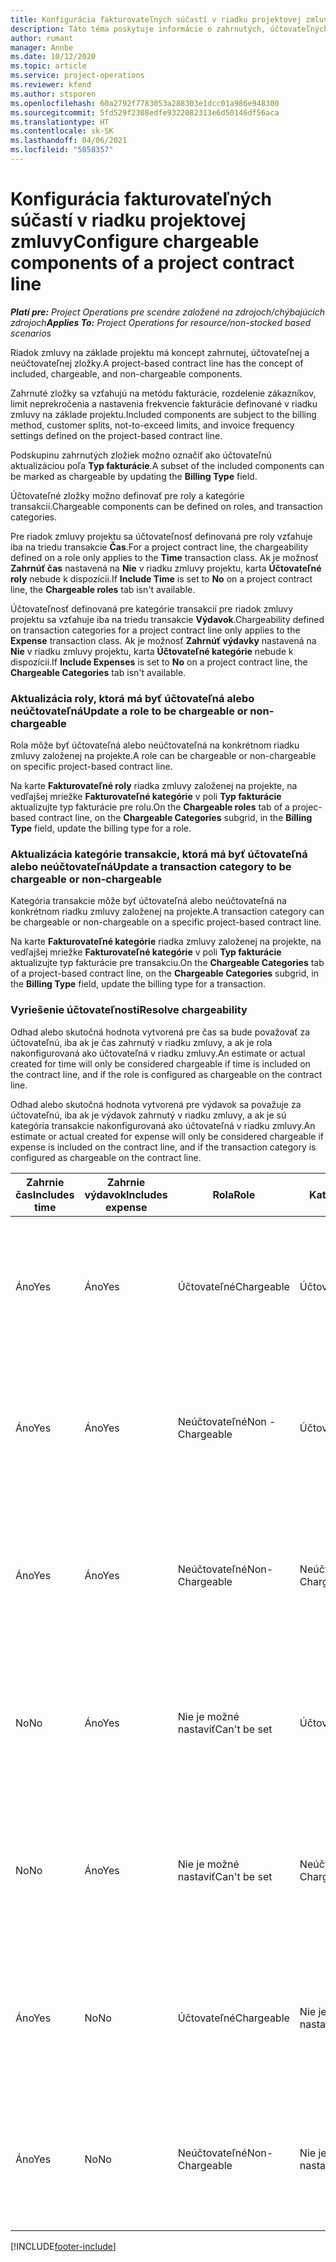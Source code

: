 ```yaml
---
title: Konfigurácia fakturovateľných súčastí v riadku projektovej zmluvy
description: Táto téma poskytuje informácie o zahrnutých, účtovateľných a neúčtovateľných zložkách v riadkoch zmluvy.
author: rumant
manager: Annbe
ms.date: 10/12/2020
ms.topic: article
ms.service: project-operations
ms.reviewer: kfend
ms.author: stsporen
ms.openlocfilehash: 60a2792f7783053a288303e1dcc01a986e948300
ms.sourcegitcommit: 5fd529f2308edfe9322082313e6d50146df56aca
ms.translationtype: HT
ms.contentlocale: sk-SK
ms.lasthandoff: 04/06/2021
ms.locfileid: "5858357"
---
```

# <a name="configure-chargeable-components-of-a-project-contract-line"></a><span data-ttu-id="2ee68-103">Konfigurácia fakturovateľných súčastí v riadku projektovej zmluvy</span><span class="sxs-lookup"><span data-stu-id="2ee68-103">Configure chargeable components of a project contract line</span></span>

<span data-ttu-id="2ee68-104">_**Platí pre:** Project Operations pre scenáre založené na zdrojoch/chýbajúcich zdrojoch_</span><span class="sxs-lookup"><span data-stu-id="2ee68-104">_**Applies To:** Project Operations for resource/non-stocked based scenarios_</span></span>

<span data-ttu-id="2ee68-105">Riadok zmluvy na základe projektu má koncept zahrnutej, účtovateľnej a neúčtovateľnej zložky.</span><span class="sxs-lookup"><span data-stu-id="2ee68-105">A project-based contract line has the concept of included, chargeable, and non-chargeable components.</span></span>

<span data-ttu-id="2ee68-106">Zahrnuté zložky sa vzťahujú na metódu fakturácie, rozdelenie zákazníkov, limit neprekročenia a nastavenia frekvencie fakturácie definované v riadku zmluvy na základe projektu.</span><span class="sxs-lookup"><span data-stu-id="2ee68-106">Included components are subject to the billing method, customer splits, not-to-exceed limits, and invoice frequency settings defined on the project-based contract line.</span></span>

<span data-ttu-id="2ee68-107">Podskupinu zahrnutých zložiek možno označiť ako účtovateľnú aktualizáciou poľa **Typ fakturácie**.</span><span class="sxs-lookup"><span data-stu-id="2ee68-107">A subset of the included components can be marked as chargeable by updating the **Billing Type** field.</span></span>

<span data-ttu-id="2ee68-108">Účtovateľné zložky možno definovať pre roly a kategórie transakcií.</span><span class="sxs-lookup"><span data-stu-id="2ee68-108">Chargeable components can be defined on roles, and transaction categories.</span></span>

<span data-ttu-id="2ee68-109">Pre riadok zmluvy projektu sa účtovateľnosť definovaná pre roly vzťahuje iba na triedu transakcie **Čas**.</span><span class="sxs-lookup"><span data-stu-id="2ee68-109">For a project contract line, the chargeability defined on a role only applies to the **Time** transaction class.</span></span> <span data-ttu-id="2ee68-110">Ak je možnosť **Zahrnúť čas** nastavená na **Nie** v riadku zmluvy projektu, karta **Účtovateľné roly** nebude k dispozícii.</span><span class="sxs-lookup"><span data-stu-id="2ee68-110">If **Include Time** is set to **No** on a project contract line, the **Chargeable roles** tab isn't available.</span></span>

<span data-ttu-id="2ee68-111">Účtovateľnosť definovaná pre kategórie transakcií pre riadok zmluvy projektu sa vzťahuje iba na triedu transakcie **Výdavok**.</span><span class="sxs-lookup"><span data-stu-id="2ee68-111">Chargeability defined on transaction categories for a project contract line only applies to the **Expense** transaction class.</span></span> <span data-ttu-id="2ee68-112">Ak je možnosť **Zahrnúť výdavky** nastavená na **Nie** v riadku zmluvy projektu, karta **Účtovateľné kategórie** nebude k dispozícii.</span><span class="sxs-lookup"><span data-stu-id="2ee68-112">If **Include Expenses** is set to **No** on a project contract line, the **Chargeable Categories** tab isn't available.</span></span>

### <a name="update-a-role-to-be-chargeable-or-non-chargeable"></a><span data-ttu-id="2ee68-113">Aktualizácia roly, ktorá má byť účtovateľná alebo neúčtovateľná</span><span class="sxs-lookup"><span data-stu-id="2ee68-113">Update a role to be chargeable or non-chargeable</span></span>

<span data-ttu-id="2ee68-114">Rola môže byť účtovateľná alebo neúčtovateľná na konkrétnom riadku zmluvy založenej na projekte.</span><span class="sxs-lookup"><span data-stu-id="2ee68-114">A role can be chargeable or non-chargeable on specific project-based contract line.</span></span>

<span data-ttu-id="2ee68-115">Na karte **Fakturovateľné roly** riadka zmluvy založenej na projekte, na vedľajšej mriežke **Fakturovateľné kategórie** v poli **Typ fakturácie** aktualizujte typ fakturácie pre rolu.</span><span class="sxs-lookup"><span data-stu-id="2ee68-115">On the **Chargeable roles** tab of a projec-based contract line, on the **Chargeable Categories** subgrid, in the **Billing Type** field, update the billing type for a role.</span></span>

### <a name="update-a-transaction-category-to-be-chargeable-or-non-chargeable"></a><span data-ttu-id="2ee68-116">Aktualizácia kategórie transakcie, ktorá má byť účtovateľná alebo neúčtovateľná</span><span class="sxs-lookup"><span data-stu-id="2ee68-116">Update a transaction category to be chargeable or non-chargeable</span></span>

<span data-ttu-id="2ee68-117">Kategória transakcie môže byť účtovateľná alebo neúčtovateľná na konkrétnom riadku zmluvy založenej na projekte.</span><span class="sxs-lookup"><span data-stu-id="2ee68-117">A transaction category can be chargeable or non-chargeable on a specific project-based contract line.</span></span>

<span data-ttu-id="2ee68-118">Na karte **Fakturovateľné kategórie** riadka zmluvy založenej na projekte, na vedľajšej mriežke **Fakturovateľné kategórie** v poli **Typ fakturácie** aktualizujte typ fakturácie pre transakciu.</span><span class="sxs-lookup"><span data-stu-id="2ee68-118">On the **Chargeable Categories** tab of a project-based contract line, on the **Chargeable Categories** subgrid, in the **Billing Type** field, update the billing type for a transaction.</span></span>

### <a name="resolve-chargeability"></a><span data-ttu-id="2ee68-119">Vyriešenie účtovateľnosti</span><span class="sxs-lookup"><span data-stu-id="2ee68-119">Resolve chargeability</span></span>

<span data-ttu-id="2ee68-120">Odhad alebo skutočná hodnota vytvorená pre čas sa bude považovať za účtovateľnú, iba ak je čas zahrnutý v riadku zmluvy, a ak je rola nakonfigurovaná ako účtovateľná v riadku zmluvy.</span><span class="sxs-lookup"><span data-stu-id="2ee68-120">An estimate or actual created for time will only be considered chargeable if time is included on the contract line, and if the role is configured as chargeable on the contract line.</span></span>

<span data-ttu-id="2ee68-121">Odhad alebo skutočná hodnota vytvorená pre výdavok sa považuje za účtovateľnú, iba ak je výdavok zahrnutý v riadku zmluvy, a ak je sú kategória transakcie nakonfigurovaná ako účtovateľná v riadku zmluvy.</span><span class="sxs-lookup"><span data-stu-id="2ee68-121">An estimate or actual created for expense will only be considered chargeable if expense is included on the contract line, and if the transaction category is configured as chargeable on the contract line.</span></span>

| <span data-ttu-id="2ee68-122">Zahrnie čas</span><span class="sxs-lookup"><span data-stu-id="2ee68-122">Includes time</span></span> | <span data-ttu-id="2ee68-123">Zahrnie výdavok</span><span class="sxs-lookup"><span data-stu-id="2ee68-123">Includes expense</span></span> | <span data-ttu-id="2ee68-124">Rola</span><span class="sxs-lookup"><span data-stu-id="2ee68-124">Role</span></span> | <span data-ttu-id="2ee68-125">Kategória</span><span class="sxs-lookup"><span data-stu-id="2ee68-125">Category</span></span> | <span data-ttu-id="2ee68-126">Úloha</span><span class="sxs-lookup"><span data-stu-id="2ee68-126">Task</span></span> |
| --- | --- | --- | --- | --- |
| <span data-ttu-id="2ee68-127">Áno</span><span class="sxs-lookup"><span data-stu-id="2ee68-127">Yes</span></span> | <span data-ttu-id="2ee68-128">Áno</span><span class="sxs-lookup"><span data-stu-id="2ee68-128">Yes</span></span> | <span data-ttu-id="2ee68-129">Účtovateľné</span><span class="sxs-lookup"><span data-stu-id="2ee68-129">Chargeable</span></span> | <span data-ttu-id="2ee68-130">Účtovateľné</span><span class="sxs-lookup"><span data-stu-id="2ee68-130">Chargeable</span></span> | <span data-ttu-id="2ee68-131">Fakturácia skutočnej hodnoty času: Účtovateľné</span><span class="sxs-lookup"><span data-stu-id="2ee68-131">Billing on a time actual: Chargeable</span></span> </br><span data-ttu-id="2ee68-132">Typ fakturácie skutočnej hodnoty výdavku: Účtovateľné</span><span class="sxs-lookup"><span data-stu-id="2ee68-132">Billing type on an expense actual: Chargeable</span></span> |
| <span data-ttu-id="2ee68-133">Áno</span><span class="sxs-lookup"><span data-stu-id="2ee68-133">Yes</span></span> | <span data-ttu-id="2ee68-134">Áno</span><span class="sxs-lookup"><span data-stu-id="2ee68-134">Yes</span></span> | <span data-ttu-id="2ee68-135">Neúčtovateľné</span><span class="sxs-lookup"><span data-stu-id="2ee68-135">Non - Chargeable</span></span> | <span data-ttu-id="2ee68-136">Účtovateľné</span><span class="sxs-lookup"><span data-stu-id="2ee68-136">Chargeable</span></span> | <span data-ttu-id="2ee68-137">Fakturácia skutočnej hodnoty času: Neúčtovateľné</span><span class="sxs-lookup"><span data-stu-id="2ee68-137">Billing on a time actual: Non-Chargeable</span></span> </br><span data-ttu-id="2ee68-138">Typ fakturácie skutočnej hodnoty výdavku: Účtovateľné</span><span class="sxs-lookup"><span data-stu-id="2ee68-138">Billing type on an expense actual: Chargeable</span></span> |
| <span data-ttu-id="2ee68-139">Áno</span><span class="sxs-lookup"><span data-stu-id="2ee68-139">Yes</span></span> | <span data-ttu-id="2ee68-140">Áno</span><span class="sxs-lookup"><span data-stu-id="2ee68-140">Yes</span></span> | <span data-ttu-id="2ee68-141">Neúčtovateľné</span><span class="sxs-lookup"><span data-stu-id="2ee68-141">Non-Chargeable</span></span> | <span data-ttu-id="2ee68-142">Neúčtovateľné</span><span class="sxs-lookup"><span data-stu-id="2ee68-142">Non-Chargeable</span></span> | <span data-ttu-id="2ee68-143">Fakturácia skutočnej hodnoty času: Neúčtovateľné</span><span class="sxs-lookup"><span data-stu-id="2ee68-143">Billing on a time actual: Non-Chargeable</span></span> </br><span data-ttu-id="2ee68-144">Typ fakturácie skutočnej hodnoty výdavku: Neúčtovateľné</span><span class="sxs-lookup"><span data-stu-id="2ee68-144">Billing type on an expense actual: Non-Chargeable</span></span> |
| <span data-ttu-id="2ee68-145">No</span><span class="sxs-lookup"><span data-stu-id="2ee68-145">No</span></span> | <span data-ttu-id="2ee68-146">Áno</span><span class="sxs-lookup"><span data-stu-id="2ee68-146">Yes</span></span> | <span data-ttu-id="2ee68-147">Nie je možné nastaviť</span><span class="sxs-lookup"><span data-stu-id="2ee68-147">Can't be set</span></span> | <span data-ttu-id="2ee68-148">Účtovateľné</span><span class="sxs-lookup"><span data-stu-id="2ee68-148">Chargeable</span></span> | <span data-ttu-id="2ee68-149">Fakturácia skutočnej hodnoty času: Nedostupné</span><span class="sxs-lookup"><span data-stu-id="2ee68-149">Billing on a time actual: Not available</span></span> </br><span data-ttu-id="2ee68-150">Typ fakturácie skutočnej hodnoty výdavku: Účtovateľné</span><span class="sxs-lookup"><span data-stu-id="2ee68-150">Billing type on an expense actual:Chargeable</span></span> |
| <span data-ttu-id="2ee68-151">No</span><span class="sxs-lookup"><span data-stu-id="2ee68-151">No</span></span> | <span data-ttu-id="2ee68-152">Áno</span><span class="sxs-lookup"><span data-stu-id="2ee68-152">Yes</span></span> | <span data-ttu-id="2ee68-153">Nie je možné nastaviť</span><span class="sxs-lookup"><span data-stu-id="2ee68-153">Can't be set</span></span> | <span data-ttu-id="2ee68-154">Neúčtovateľné</span><span class="sxs-lookup"><span data-stu-id="2ee68-154">Non-Chargeable</span></span> | <span data-ttu-id="2ee68-155">Fakturácia skutočnej hodnoty času: Nedostupné</span><span class="sxs-lookup"><span data-stu-id="2ee68-155">Billing on a time actual: Not available</span></span> </br><span data-ttu-id="2ee68-156">Typ fakturácie skutočnej hodnoty výdavku: Neúčtovateľné</span><span class="sxs-lookup"><span data-stu-id="2ee68-156">Billing type on an expense actual: Non-chargeable</span></span> |
| <span data-ttu-id="2ee68-157">Áno</span><span class="sxs-lookup"><span data-stu-id="2ee68-157">Yes</span></span> | <span data-ttu-id="2ee68-158">No</span><span class="sxs-lookup"><span data-stu-id="2ee68-158">No</span></span> | <span data-ttu-id="2ee68-159">Účtovateľné</span><span class="sxs-lookup"><span data-stu-id="2ee68-159">Chargeable</span></span> | <span data-ttu-id="2ee68-160">Nie je možné nastaviť</span><span class="sxs-lookup"><span data-stu-id="2ee68-160">Can't be set</span></span> | <span data-ttu-id="2ee68-161">Fakturácia skutočnej hodnoty času: Účtovateľné</span><span class="sxs-lookup"><span data-stu-id="2ee68-161">Billing on a time actual: Chargeable</span></span> </br><span data-ttu-id="2ee68-162">Typ fakturácie skutočnej hodnoty výdavku: Nedostupné</span><span class="sxs-lookup"><span data-stu-id="2ee68-162">Billing type on an expense actual: Not available</span></span> |
| <span data-ttu-id="2ee68-163">Áno</span><span class="sxs-lookup"><span data-stu-id="2ee68-163">Yes</span></span> | <span data-ttu-id="2ee68-164">No</span><span class="sxs-lookup"><span data-stu-id="2ee68-164">No</span></span> | <span data-ttu-id="2ee68-165">Neúčtovateľné</span><span class="sxs-lookup"><span data-stu-id="2ee68-165">Non-Chargeable</span></span> | <span data-ttu-id="2ee68-166">Nie je možné nastaviť</span><span class="sxs-lookup"><span data-stu-id="2ee68-166">Can't be set</span></span> | <span data-ttu-id="2ee68-167">Fakturácia skutočnej hodnoty času: Neúčtovateľné</span><span class="sxs-lookup"><span data-stu-id="2ee68-167">Billing on a time actual: Non-chargeable</span></span> </br> <span data-ttu-id="2ee68-168">Typ fakturácie skutočnej hodnoty výdavku: Nedostupné</span><span class="sxs-lookup"><span data-stu-id="2ee68-168">Billing type on an expense actual: Not available</span></span> |


[!INCLUDE[footer-include](../includes/footer-banner.md)]
